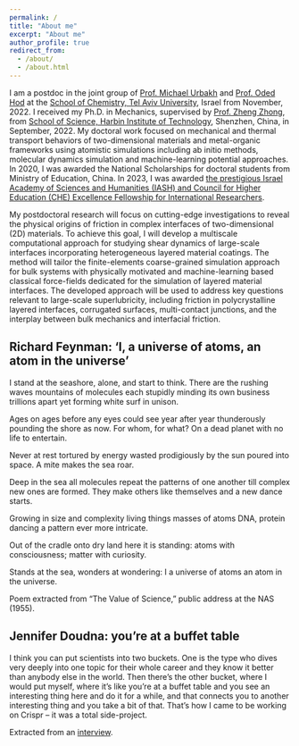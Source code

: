 ```yaml
---
permalink: /
title: "About me"
excerpt: "About me"
author_profile: true
redirect_from: 
  - /about/
  - /about.html
---
```


I am a postdoc in the joint group of [Prof. Michael Urbakh](https://en-exact-sciences.tau.ac.il/profile/urbakh) and [Prof. Oded Hod](https://english.tau.ac.il/profile/odedhod) at the [School of Chemistry, Tel Aviv University](https://en-exact-sciences.tau.ac.il/chemistry/postdocs), Israel from November, 2022. I received my Ph.D. in Mechanics, supervised by [Prof. Zheng Zhong](http://faculty.hitsz.edu.cn/zhongzheng), from [School of Science, Harbin Institute of Technology](http://ssc.hitsz.edu.cn/index.htm), Shenzhen, China, in September, 2022. My doctoral work focused on mechanical and thermal transport behaviors of two-dimensional materials and metal-organic frameworks using atomistic simulations including ab initio methods, molecular dynamics simulation and machine-learning potential approaches. In 2020, I was awarded the National Scholarships for doctoral students from Ministry of Education, China. In 2023, I was awarded [the prestigious Israel Academy of Sciences and Humanities (IASH) and Council for Higher Education (CHE) Excellence Fellowship for International Researchers](https://www.academy.ac.il/RichText/GeneralPage.aspx?nodeId=1251).

My postdoctoral research will focus on cutting-edge investigations to reveal the physical origins of friction in complex interfaces of two-dimensional (2D) materials. To achieve this goal, I will develop a multiscale computational approach for studying shear dynamics of large-scale interfaces incorporating heterogeneous layered material coatings. The method will tailor the finite-elements coarse-grained simulation approach for bulk systems with physically motivated and machine-learning based classical force-fields dedicated for the simulation of layered material interfaces. The developed approach will be used to address key questions relevant to large-scale superlubricity, including friction in polycrystalline layered interfaces, corrugated surfaces, multi-contact junctions, and the interplay between bulk mechanics and interfacial friction.


## Richard Feynman: ‘I, a universe of atoms, an atom in the universe’

I stand at the seashore, alone, and start to think.
There are the rushing waves
mountains of molecules
each stupidly minding its own business
trillions apart
yet forming white surf in unison.

Ages on ages
before any eyes could see
year after year
thunderously pounding the shore as now.
For whom, for what?
On a dead planet
with no life to entertain.

Never at rest
tortured by energy
wasted prodigiously by the sun
poured into space.
A mite makes the sea roar.

Deep in the sea
all molecules repeat
the patterns of one another
till complex new ones are formed.
They make others like themselves
and a new dance starts.

Growing in size and complexity
living things
masses of atoms
DNA, protein
dancing a pattern ever more intricate.

Out of the cradle
onto dry land
here it is
standing:
atoms with consciousness;
matter with curiosity.

Stands at the sea,
wonders at wondering: I
a universe of atoms
an atom in the universe.

Poem extracted from “The Value of Science,” public address at the NAS (1955).

## Jennifer Doudna: you’re at a buffet table

I think you can put scientists into two buckets. One is the type who dives very deeply into one topic for their whole career and they know it better than anybody else in the world. Then there’s the other bucket, where I would put myself, where it’s like you’re at a buffet table and you see an interesting thing here and do it for a while, and that connects you to another interesting thing and you take a bit of that. That’s how I came to be working on Crispr – it was a total side-project.

Extracted from an [interview](https://www.theguardian.com/science/2017/jul/02/jennifer-doudna-crispr-i-have-to-be-true-to-who-i-am-as-a-scientist-interview-crack-in-creation?CMP=Share_iOSApp_Other).